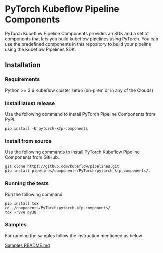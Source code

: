 # PyTorch Kubeflow Pipeline Components

PyTorch Kubeflow Pipeline Components provides an SDK and a set of components that lets you build kubeflow pipelines using PyTorch. You can use the predefined components in this repository to build your pipeline using the Kubeflow Pipelines SDK.

## Installation
### Requirements
Python >= 3.6
Kubeflow cluster setuo (on-prem or in any of the Clouds)

### Install latest release
Use the following command to install PyTorch Pipeline Components from PyPI.

```
pip install -U pytorch-kfp-components
```

### Install from source
Use the following commands to install PyTorch Kubeflow Pipeline Components from GitHub.

```
git clone https://github.com/kubeflow/pipelines.git
pip install pipelines/components/PyTorch/pytorch_kfp_components/.
```

### Running the tests

Run the following command

```
pip install tox
cd ./components/PyTorch/pytorch-kfp-components/
tox -rvve py38
```

### Samples

For running the samples follow the instruction mentioned as below

[Samples README.md](../../../samples/contrib/pytorch-samples/README.md)